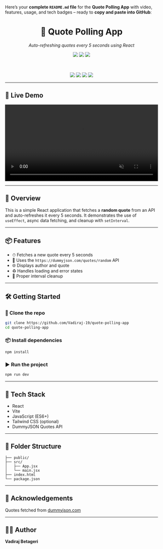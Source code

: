 Here’s your **complete `README.md` file** for the **Quote Polling App** with video, features, usage, and tech badges – ready to **copy and paste into GitHub**:


<div align="center">
  <h1>📜 Quote Polling App</h1>
  <p><em>Auto-refreshing quotes every 5 seconds using React</em></p>

  <img src="https://img.shields.io/github/last-commit/Vadiraj-19/quote-polling-app?style=flat&color=0080ff" />
  <img src="https://img.shields.io/github/languages/top/Vadiraj-19/quote-polling-app?color=0080ff" />
  <img src="https://img.shields.io/github/languages/count/Vadiraj-19/quote-polling-app?color=0080ff" />

  <br /><br />
  <img src="https://img.shields.io/badge/React-61DAFB?style=flat&logo=react&logoColor=black" />
  <img src="https://img.shields.io/badge/Vite-646CFF?style=flat&logo=vite&logoColor=white" />
  <img src="https://img.shields.io/badge/TailwindCSS-06B6D4?style=flat&logo=tailwindcss&logoColor=white" />
  <img src="https://img.shields.io/badge/JavaScript-F7DF1E?style=flat&logo=javascript&logoColor=black" />
</div>

---

## 🎥 Live Demo

<video src="https://user-images.githubusercontent.com/143392997/470302717-995e1971-c31c-48df-a42e-790af374e7b3.mp4" controls autoplay loop muted width="100%"></video>

---

## 🚀 Overview

This is a simple React application that fetches a **random quote** from an API and auto-refreshes it every 5 seconds. It demonstrates the use of `useEffect`, async data fetching, and cleanup with `setInterval`.

---

## 📦 Features

- ⏱ Fetches a new quote every 5 seconds
- 📡 Uses the `https://dummyjson.com/quotes/random` API
- 🌐 Displays author and quote
- ♻️ Handles loading and error states
- 🧼 Proper interval cleanup

---

## 🛠️ Getting Started

### 🔗 Clone the repo

```bash
git clone https://github.com/Vadiraj-19/quote-polling-app
cd quote-polling-app
````

### 📦 Install dependencies

```bash
npm install
```

### ▶️ Run the project

```bash
npm run dev
```

---

## 🧠 Tech Stack

* React
* Vite
* JavaScript (ES6+)
* Tailwind CSS (optional)
* DummyJSON Quotes API

---

## 📂 Folder Structure

```
├── public/
├── src/
│   ├── App.jsx
│   └── main.jsx
├── index.html
└── package.json
```

---

## 🙌 Acknowledgements

Quotes fetched from [dummyjson.com](https://dummyjson.com/quotes/random)

---

## 🧑‍💻 Author

**Vadiraj Betageri**


